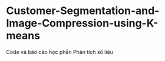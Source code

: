 # Customer-Segmentation-and-Image-Compression-using-K-means
Code và báo cáo học phần Phân tích số liệu

